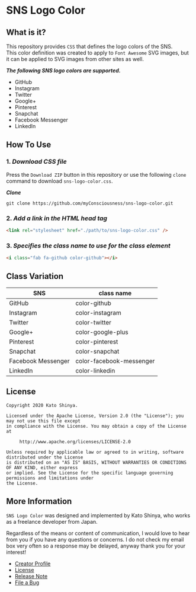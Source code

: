 # SNS Logo Color

## What is it?

This repository provides `CSS` that defines the logo colors of the SNS.<br>
This color definition was created to apply to `Font Awesome` SVG images, but it can be applied to SVG images from other sites as well.

**_The following SNS logo colors are supported._**

- GitHub
- Instagram
- Twitter
- Google+
- Pinterest
- Snapchat
- Facebook Messenger
- LinkedIn

## How To Use

### 1. **_Download CSS file_**

Press the `Download ZIP` button in this repository or use the following `clone` command to download `sns-logo-color.css`.

**_Clone_**

```git
git clone https://github.com/myConsciousness/sns-logo-color.git
```

### 2. **_Add a link in the HTML head tag_**

```html
<link rel="stylesheet" href="./path/to/sns-logo-color.css" />
```

### 3. **_Specifies the class name to use for the class element_**

```html
<i class="fab fa-github color-github"></i>
```

## Class Variation

| SNS                | class name               |
| ------------------ | ------------------------ |
| GitHub             | color-github             |
| Instagram          | color-instagram          |
| Twitter            | color-twitter            |
| Google+            | color-google-plus        |
| Pinterest          | color-pinterest          |
| Snapchat           | color-snapchat           |
| Facebook Messenger | color-facebook-messenger |
| LinkedIn           | color-linkedin           |

## License

```
Copyright 2020 Kato Shinya.

Licensed under the Apache License, Version 2.0 (the "License"); you may not use this file except
in compliance with the License. You may obtain a copy of the License at

     http://www.apache.org/licenses/LICENSE-2.0

Unless required by applicable law or agreed to in writing, software distributed under the License
is distributed on an "AS IS" BASIS, WITHOUT WARRANTIES OR CONDITIONS OF ANY KIND, either express
or implied. See the License for the specific language governing permissions and limitations under
the License.
```

## More Information

`SNS Logo Color` was designed and implemented by Kato Shinya, who works as a freelance developer from Japan.

Regardless of the means or content of communication, I would love to hear from you if you have any questions or concerns. I do not check my email box very often so a response may be delayed, anyway thank you for your interest!

- [Creator Profile](https://github.com/myConsciousness)
- [License](https://github.com/myConsciousness/sns-color/blob/master/LICENSE)
- [Release Note](https://github.com/myConsciousness/sns-color/releases)
- [File a Bug](https://github.com/myConsciousness/sns-color/issues)
